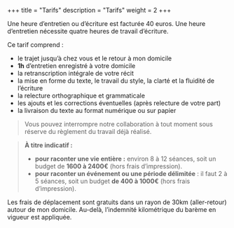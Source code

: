 +++
title = "Tarifs"
description = "Tarifs"
weight = 2
+++

Une heure d’entretien ou d’écriture est facturée 40 euros. Une heure d’entretien nécessite quatre heures de travail d’écriture.

Ce tarif comprend :
- le trajet jusqu’à chez vous et le retour à mon domicile
- **1h** d’entretien enregistré à votre domicile
- la retranscription intégrale de votre récit
- la mise en forme du texte, le travail du style, la clarté et la fluidité de l’écriture
- la relecture orthographique et grammaticale
- les ajouts et les corrections éventuelles (après relecture de votre part)
- la livraison du texte au format numérique ou sur papier

> Vous pouvez interrompre notre collaboration à tout moment sous réserve du règlement du travail déjà réalisé.

<p>

> **À titre indicatif :**
>    * **pour raconter une vie entière :** environ 8 à 12 séances, soit un budget de **1600 à 2400€** (hors frais d’impression).
>    * **pour raconter un événement ou une période délimitée** : il faut 2 à 5 séances, soit un budget **de 400 à 1000€** (hors frais d’impression).

Les frais de déplacement sont gratuits dans un rayon de 30km (aller-retour) autour de mon domicile. Au-delà, l’indemnité kilométrique du barème en vigueur est appliquée.